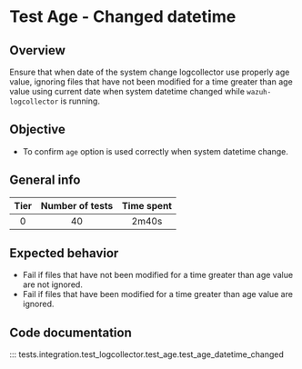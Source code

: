 # Test Age - Changed datetime
## Overview 

Ensure that when date of the system change logcollector use properly age value, ignoring files that have not been
modified for a time greater than age value using current date when system datetime changed while `wazuh-logcollector` 
is running.

## Objective

- To confirm `age` option is used correctly when system datetime change.

## General info

|Tier | Number of tests | Time spent |
|:--:|:--:|:--:|
| 0 | 40 | 2m40s |

## Expected behavior

- Fail if files that have not been modified for a time greater than age value are not ignored.
- Fail if files that have been modified for a time greater than age value are ignored.

## Code documentation

::: tests.integration.test_logcollector.test_age.test_age_datetime_changed



